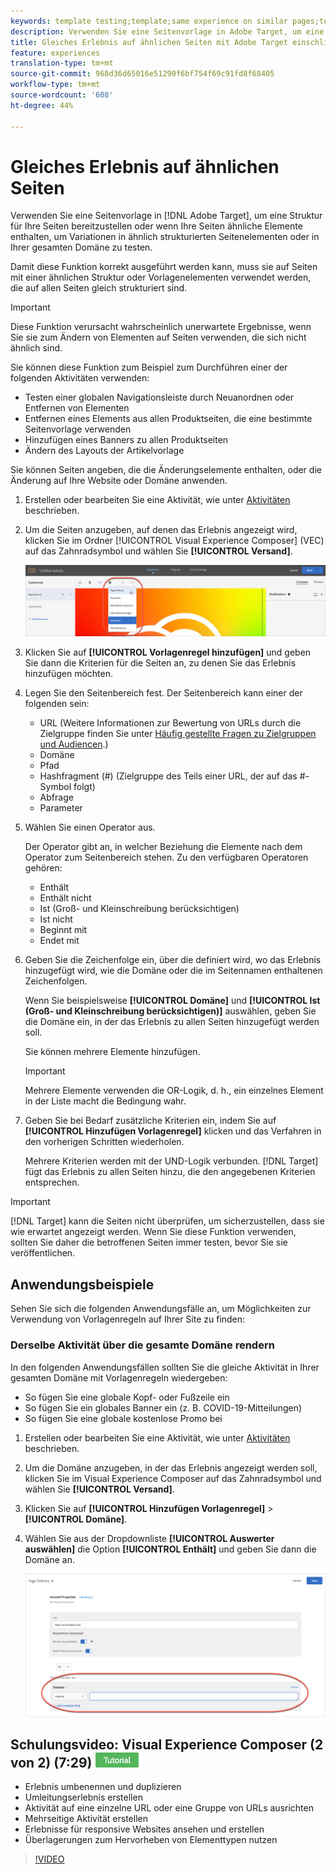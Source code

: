 ```yaml
---
keywords: template testing;template;same experience on similar pages;template test
description: Verwenden Sie eine Seitenvorlage in Adobe Target, um eine Struktur für Ihre Seiten bereitzustellen oder wenn Ihre Seiten ähnliche Elemente enthalten, um Variationen in ähnlich strukturierten Seitenelementen zu testen.
title: Gleiches Erlebnis auf ähnlichen Seiten mit Adobe Target einschließen
feature: experiences
translation-type: tm+mt
source-git-commit: 968d36d65016e51290f6bf754f69c91fd8f68405
workflow-type: tm+mt
source-wordcount: '608'
ht-degree: 44%

---
```



# Gleiches Erlebnis auf ähnlichen Seiten

Verwenden Sie eine Seitenvorlage in [!DNL Adobe Target], um eine Struktur für Ihre Seiten bereitzustellen oder wenn Ihre Seiten ähnliche Elemente enthalten, um Variationen in ähnlich strukturierten Seitenelementen oder in Ihrer gesamten Domäne zu testen.

Damit diese Funktion korrekt ausgeführt werden kann, muss sie auf Seiten mit einer ähnlichen Struktur oder Vorlagenelementen verwendet werden, die auf allen Seiten gleich strukturiert sind.

>[!IMPORTANT]
>
>Diese Funktion verursacht wahrscheinlich unerwartete Ergebnisse, wenn Sie sie zum Ändern von Elementen auf Seiten verwenden, die sich nicht ähnlich sind.

Sie können diese Funktion zum Beispiel zum Durchführen einer der folgenden Aktivitäten verwenden:

* Testen einer globalen Navigationsleiste durch Neuanordnen oder Entfernen von Elementen
* Entfernen eines Elements aus allen Produktseiten, die eine bestimmte Seitenvorlage verwenden
* Hinzufügen eines Banners zu allen Produktseiten
* Ändern des Layouts der Artikelvorlage

Sie können Seiten angeben, die die Änderungselemente enthalten, oder die Änderung auf Ihre Website oder Domäne anwenden.

1. Erstellen oder bearbeiten Sie eine Aktivität, wie unter [Aktivitäten](/help/c-activities/activities.md#concept_D317A95A1AB54674BA7AB65C7985BA03) beschrieben.

1. Um die Seiten anzugeben, auf denen das Erlebnis angezeigt wird, klicken Sie im Ordner [!UICONTROL Visual Experience Composer] (VEC) auf das Zahnradsymbol und wählen Sie **[!UICONTROL Versand]**.

   ![Zahnradsymbol > Seiten-Versand](/help/c-experiences/c-visual-experience-composer/assets/icon-gear.png)

1. Klicken Sie auf **[!UICONTROL Vorlagenregel hinzufügen]** und geben Sie dann die Kriterien für die Seiten an, zu denen Sie das Erlebnis hinzufügen möchten.

1. Legen Sie den Seitenbereich fest. Der Seitenbereich kann einer der folgenden sein:

   * URL (Weitere Informationen zur Bewertung von URLs durch die Zielgruppe finden Sie unter [Häufig gestellte Fragen zu Zielgruppen und Audiencen](/help/c-target/c-troubleshooting-targets-and-audiences/troubleshooting-targets-and-audiences.md).)
   * Domäne
   * Pfad
   * Hashfragment (#) (Zielgruppe des Teils einer URL, der auf das #-Symbol folgt)
   * Abfrage
   * Parameter

1. Wählen Sie einen Operator aus.

   Der Operator gibt an, in welcher Beziehung die Elemente nach dem Operator zum Seitenbereich stehen. Zu den verfügbaren Operatoren gehören:

   * Enthält
   * Enthält nicht
   * Ist (Groß- und Kleinschreibung berücksichtigen)
   * Ist nicht
   * Beginnt mit
   * Endet mit

1. Geben Sie die Zeichenfolge ein, über die definiert wird, wo das Erlebnis hinzugefügt wird, wie die Domäne oder die im Seitennamen enthaltenen Zeichenfolgen.

   Wenn Sie beispielsweise **[!UICONTROL Domäne]** und **[!UICONTROL Ist (Groß- und Kleinschreibung berücksichtigen)]** auswählen, geben Sie die Domäne ein, in der das Erlebnis zu allen Seiten hinzugefügt werden soll.

   Sie können mehrere Elemente hinzufügen.

   >[!IMPORTANT]
   >
   >Mehrere Elemente verwenden die OR-Logik, d. h., ein einzelnes Element in der Liste macht die Bedingung wahr.

1. Geben Sie bei Bedarf zusätzliche Kriterien ein, indem Sie auf **[!UICONTROL Hinzufügen Vorlagenregel]** klicken und das Verfahren in den vorherigen Schritten wiederholen.

   Mehrere Kriterien werden mit der UND-Logik verbunden. [!DNL Target] fügt das Erlebnis zu allen Seiten hinzu, die den angegebenen Kriterien entsprechen.

>[!IMPORTANT]
>
> [!DNL Target] kann die Seiten nicht überprüfen, um sicherzustellen, dass sie wie erwartet angezeigt werden. Wenn Sie diese Funktion verwenden, sollten Sie daher die betroffenen Seiten immer testen, bevor Sie sie veröffentlichen.

## Anwendungsbeispiele

Sehen Sie sich die folgenden Anwendungsfälle an, um Möglichkeiten zur Verwendung von Vorlagenregeln auf Ihrer Site zu finden:

### Derselbe Aktivität über die gesamte Domäne rendern

In den folgenden Anwendungsfällen sollten Sie die gleiche Aktivität in Ihrer gesamten Domäne mit Vorlagenregeln wiedergeben:

* So fügen Sie eine globale Kopf- oder Fußzeile ein
* So fügen Sie ein globales Banner ein (z. B. COVID-19-Mitteilungen)
* So fügen Sie eine globale kostenlose Promo bei

1. Erstellen oder bearbeiten Sie eine Aktivität, wie unter [Aktivitäten](/help/c-activities/activities.md#concept_D317A95A1AB54674BA7AB65C7985BA03) beschrieben.

1. Um die Domäne anzugeben, in der das Erlebnis angezeigt werden soll, klicken Sie im Visual Experience Composer auf das Zahnradsymbol und wählen Sie **[!UICONTROL Versand]**.

1. Klicken Sie auf **[!UICONTROL Hinzufügen Vorlagenregel]** > **[!UICONTROL Domäne]**.

1. Wählen Sie aus der Dropdownliste **[!UICONTROL Auswerter auswählen]** die Option **[!UICONTROL Enthält]** und geben Sie dann die Domäne an.

   ![Domäne enthält](/help/c-experiences/c-visual-experience-composer/assets/domain-template-rule.png)

## Schulungsvideo: Visual Experience Composer (2 von 2) (7:29) ![Tutorial badge](/help/assets/tutorial.png)

* Erlebnis umbenennen und duplizieren
* Umleitungserlebnis erstellen
* Aktivität auf eine einzelne URL oder eine Gruppe von URLs ausrichten
* Mehrseitige Aktivität erstellen
* Erlebnisse für responsive Websites ansehen und erstellen
* Überlagerungen zum Hervorheben von Elementtypen nutzen

>[!VIDEO](https://video.tv.adobe.com/v/17401)